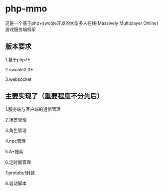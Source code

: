 # php-mmo
这是一个基于php+swoole开发的大型多人在线(Massively Multiplayer Online)游戏服务端框架

## 版本要求
1.基于php7+

2.swoole2.0+

3.websocket

## 主要实现了（重要程度不分先后）
1.服务端与客户端的通信管理

2.场景管理

3.角色管理

4.npc管理

5.A*搜索

6.定时器管理

7.protobuf封装

8.启动脚本
